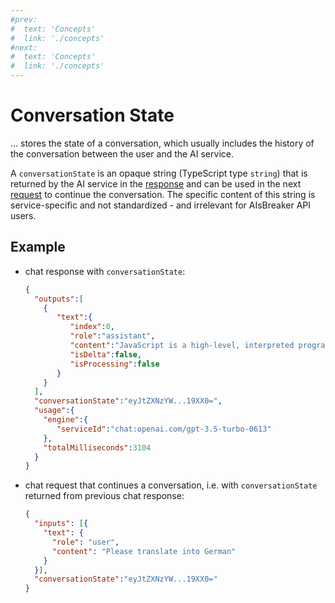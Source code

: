 ```yaml
---
#prev:
#  text: 'Concepts'
#  link: './concepts'
#next:
#  text: 'Concepts'
#  link: './concepts'
---
```



Conversation State
==================
... stores the state of a conversation, which usually includes the history of the conversation between the user and the AI service. 

A `conversationState` is an opaque string (TypeScript type `string`) that is returned by the AI service in the [response](response) and can be used in the next [request](request) to continue the conversation. The specific content of this string is service-specific and not standardized - and irrelevant for AIsBreaker API users.


Example
--------
- chat response with `conversationState`:
  ```json
  {
    "outputs":[
      {
         "text":{
            "index":0,
            "role":"assistant",
            "content":"JavaScript is a high-level, interpreted programming language that ...",
            "isDelta":false,
            "isProcessing":false
         }
      }
    ],
    "conversationState":"eyJtZXNzYW...19XX0=",
    "usage":{
      "engine":{
         "serviceId":"chat:openai.com/gpt-3.5-turbo-0613"
      },
      "totalMilliseconds":3104
    }
  }
  ```
- chat request that continues a conversation, i.e. with `conversationState` returned from previous chat response:
  ```json
  {
    "inputs": [{
      "text": {
        "role": "user",
        "content": "Please translate into German"
      }
    }],
    "conversationState":"eyJtZXNzYW...19XX0="
  }
  ```
